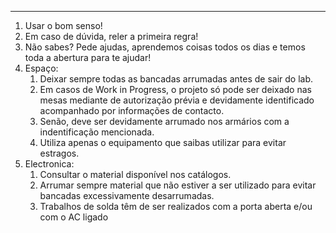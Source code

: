***
1. Usar o bom senso!
2. Em caso de dúvida, reler a primeira regra!
3. Não sabes? Pede ajudas, aprendemos coisas todos os dias e temos toda a abertura para te ajudar!
4. Espaço:
	1. Deixar sempre todas as bancadas arrumadas antes de sair do lab.
	2. Em casos de Work in Progress, o projeto só pode ser deixado nas mesas mediante de autorização prévia e devidamente identificado acompanhado por informações de contacto.
	3. Senão, deve ser devidamente arrumado nos armários com a indentificação mencionada.
	4. Utiliza apenas o equipamento que saibas utilizar para evitar estragos.
5. Electronica:
	1. Consultar o material disponível nos catálogos.
	2. Arrumar sempre material que não estiver a ser utilizado para evitar bancadas excessivamente desarrumadas.
	3. Trabalhos de solda têm de ser realizados com a porta aberta e/ou com o AC ligado